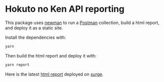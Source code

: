# Hokuto no Ken API reporting

This package uses [newman](https://github.com/postmanlabs/newman) to run a [Postman](https://www.getpostman.com/) collection, build a html report, and deploy it as a static site.

Install the dependencies with:

```sh
yarn
```

Then build the html report and deploy it with:

```sh
yarn report
```

Here is the latest [html report](hokuto-no-ken-api-report.surge.sh) deployed on [surge](https://surge.sh/).
